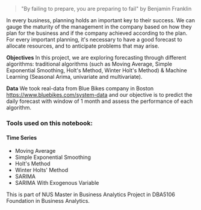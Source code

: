 > "By failing to prepare, you are preparing to fail" 
> by Benjamin Franklin

In every business, planning holds an important key to their success. We can gauge the maturity of the management in the company based on how they plan for the business and if the company achieved according to the plan. For every important planning, it's necessary to have a good forecast to allocate resources, and to anticipate problems that may arise. 

**Objectives** In this project, we are exploring forecasting through different  algorithms: traditional algorithms (such as Moving Average, Simple Exponential Smoothing, Holt's Method, Winter Holt's Method) & Machine Learning (Seasonal Arima, univariate and multivariate). 

**Data** We took real-data from Blue Bikes company in Boston https://www.bluebikes.com/system-data and our objective is to predict the daily forecast with window of 1 month and assess the performance of each algorithm.

### Tools used on this notebook:
#### Time Series
- Moving Average
- Simple Exponential Smoothing
- Holt's Method
- Winter Holts' Method
- SARIMA
- SARIMA With Exogenous Variable

This is part of NUS Master in Business Analytics Project in DBA5106 Foundation in Business Analytics.
